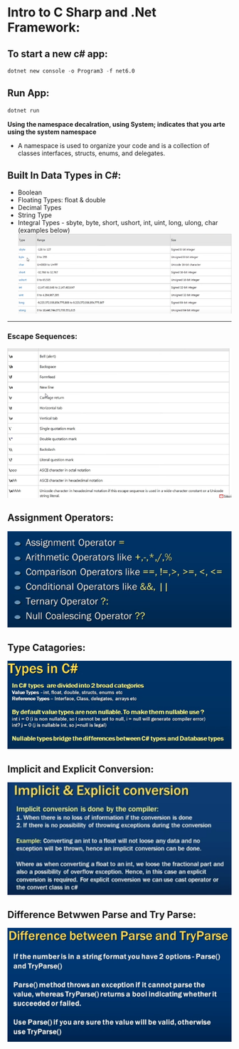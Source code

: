 # Intro to C Sharp and .Net Framework:

## To start a new c# app:
```s 
dotnet new console -o Program3 -f net6.0
```
## Run App:
```s 
dotnet run 

```

**Using the namespace decalration, using System; indicates that you arte using the system namespace**
- A namespace is used to organize your code and is a collection of classes interfaces, structs, enums, and delegates.

## Built In Data Types in C#:
* Boolean
* Floating Types: float & double
* Decimal Types
* String Type
* Integral Types - sbyte, byte, short, ushort, int, uint, long, ulong, char (examples below)
![Integral types](./assets/intg.png)
***    
### Escape Sequences:
![ESC Sequences](./assets/esc.png)

## Assignment Operators:
![Common Operations](./assets/opt.png)

## Type Catagories:
![Type Catagories](./assets/typ.png)

## Implicit and Explicit Conversion:
![Conversions](./assets/conv.png)

## Difference Betwwen Parse and Try Parse:
![Parse-TryParse](./assets/prs.png)